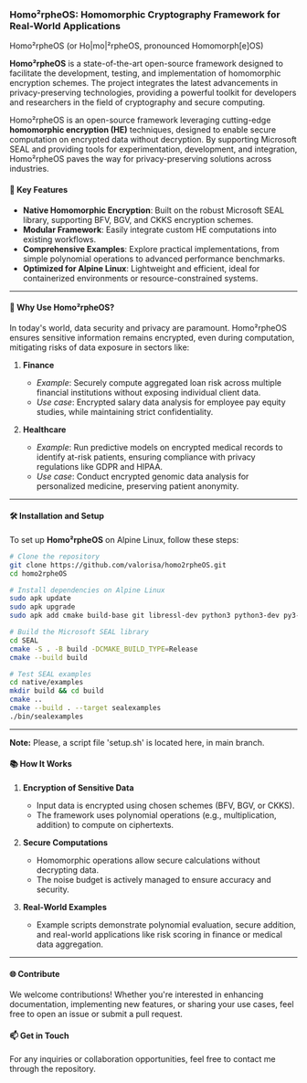 ### **Homo²rpheOS: Homomorphic Cryptography Framework for Real-World Applications**

Homo²rpheOS (or Ho|mo|²rpheOS, pronounced Homomorph[e]OS)

**Homo²rpheOS** is a state-of-the-art open-source framework designed to facilitate the development, testing, and implementation of homomorphic encryption schemes. The project integrates the latest advancements in privacy-preserving technologies, providing a powerful toolkit for developers and researchers in the field of cryptography and secure computing.

Homo²rpheOS is an open-source framework leveraging cutting-edge **homomorphic encryption (HE)** techniques, designed to enable secure computation on encrypted data without decryption. By supporting Microsoft SEAL and providing tools for experimentation, development, and integration, Homo²rpheOS paves the way for privacy-preserving solutions across industries.

#### 🚀 **Key Features**
- **Native Homomorphic Encryption**: Built on the robust Microsoft SEAL library, supporting BFV, BGV, and CKKS encryption schemes.
- **Modular Framework**: Easily integrate custom HE computations into existing workflows.
- **Comprehensive Examples**: Explore practical implementations, from simple polynomial operations to advanced performance benchmarks.
- **Optimized for Alpine Linux**: Lightweight and efficient, ideal for containerized environments or resource-constrained systems.

---

#### 🌟 **Why Use Homo²rpheOS?**
In today's world, data security and privacy are paramount. Homo²rpheOS ensures sensitive information remains encrypted, even during computation, mitigating risks of data exposure in sectors like:

1. **Finance**  
   - *Example*: Securely compute aggregated loan risk across multiple financial institutions without exposing individual client data.  
   - *Use case*: Encrypted salary data analysis for employee pay equity studies, while maintaining strict confidentiality.  

2. **Healthcare**  
   - *Example*: Run predictive models on encrypted medical records to identify at-risk patients, ensuring compliance with privacy regulations like GDPR and HIPAA.  
   - *Use case*: Conduct encrypted genomic data analysis for personalized medicine, preserving patient anonymity.  

---

#### 🛠️ **Installation and Setup**  
To set up **Homo²rpheOS** on Alpine Linux, follow these steps:
```bash
# Clone the repository
git clone https://github.com/valorisa/homo2rpheOS.git
cd homo2rpheOS

# Install dependencies on Alpine Linux
sudo apk update
sudo apk upgrade
sudo apk add cmake build-base git libressl-dev python3 python3-dev py3-pip

# Build the Microsoft SEAL library
cd SEAL
cmake -S . -B build -DCMAKE_BUILD_TYPE=Release
cmake --build build

# Test SEAL examples
cd native/examples
mkdir build && cd build
cmake ..
cmake --build . --target sealexamples
./bin/sealexamples
```

---
 **Note:**
Please, a script file 'setup.sh' is located here, in main branch.
 
 #### 📚 **How It Works**  

1. **Encryption of Sensitive Data**  
   - Input data is encrypted using chosen schemes (BFV, BGV, or CKKS).
   - The framework uses polynomial operations (e.g., multiplication, addition) to compute on ciphertexts.  

2. **Secure Computations**  
   - Homomorphic operations allow secure calculations without decrypting data.
   - The noise budget is actively managed to ensure accuracy and security.

3. **Real-World Examples**  
   - Example scripts demonstrate polynomial evaluation, secure addition, and real-world applications like risk scoring in finance or medical data aggregation.

---

#### 🌐 **Contribute**  
We welcome contributions! Whether you're interested in enhancing documentation, implementing new features, or sharing your use cases, feel free to open an issue or submit a pull request.  

#### 📫 **Get in Touch**  
For any inquiries or collaboration opportunities, feel free to contact me through the repository.

